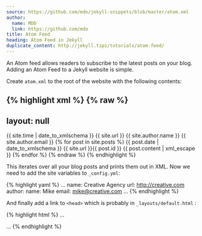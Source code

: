 ```yaml
---
source: https://github.com/mdo/jekyll-snippets/blob/master/atom.xml
author:
  name: MDO
  link: https://github.com/mdo
title: Atom Feed
heading: Atom Feed in Jekyll
duplicate_content: http://jekyll.tips/tutorials/atom-feed/
---
```


An Atom feed allows readers to subscribe to the latest posts on your blog. Adding an Atom Feed to a Jekyll website is simple.

Create `atom.xml` to the root of the website with the following contents:

{% highlight xml %}
{% raw %}
---
layout: null
---

<?xml version="1.0" encoding="utf-8"?>
<feed xmlns="http://www.w3.org/2005/Atom">
  <title>{{ site.name }}</title>
  <link href="{{ site.url }}/atom.xml" rel="self" />
  <link href="{{ site.url }}/"/>
  <updated>{{ site.time | date_to_xmlschema }}</updated>
  <id>{{ site.url }}</id>
  <author>
    <name>{{ site.author.name }}</name>
    <email>{{ site.author.email }}</email>
  </author>
  {% for post in site.posts %}
    <entry>
      <title>{{ post.title }}</title>
      <link href="{{ site.url }}{{ post.url }}" />
      <updated>{{ post.date | date_to_xmlschema }}</updated>
      <id>{{ site.url }}{{ post.id }}</id>
      <content type="html">{{ post.content | xml_escape }}</content>
    </entry>
  {% endfor %}
</feed>
{% endraw %}
{% endhighlight %}

This iterates over all your blog posts and prints them out in XML. Now we need to add the site variables to `_config.yml`:

{% highlight yaml %}
...
name: Creative Agency
url: http://creative.com
author:
  name: Mike
  email: mike@creative.com
...
{% endhighlight %}

And finally add a link to `<head>` which is probably in `_layouts/default.html` :

{% highlight html %}
...
<link rel="alternate" type="application/atom+xml" title="The Creative Blog" href="/atom_feed.xml" />
...
{% endhighlight %}
